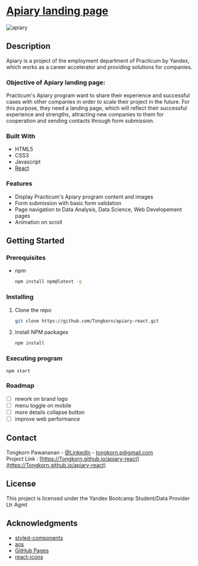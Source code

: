 # [Apiary landing page](https://Tongkorn.github.io/apiary-react)

![apiary](https://user-images.githubusercontent.com/33220341/133957466-39eba5ab-3783-4990-bd2a-868abbfe13fe.png)

## Description

Apiary is a project of the employment department of Practicum by Yandex, which works as a career accelerator and providing solutions for companies.

### Objective of Apiary landing page:

Practicum's Apiary program want to share their experience and successful cases with other companies in order to scale their project in the future. For this purpose, they need a landing page, which will 
reflect their successful experience and strengths, attracting new companies to them for 
cooperation and sending contacts through form submission.

### Built With

* HTML5
* CSS3
* Javascript
* [React](https://reactjs.org/) 

### Features

* Display Practicum's Apiary program content and images
* Form submission with basic form validation
* Page navigation to Data Analysis, Data Science, Web Developement pages 
* Animation on scroll

## Getting Started

### Prerequisites

* npm
  ```sh
  npm install npm@latest -g
  ```

### Installing

1. Clone the repo
   ```sh
   git clone https://github.com/Tongkorn/apiary-react.git
   ```
3. Install NPM packages
   ```sh
   npm install
   ```

### Executing program

```
npm start
```

### Roadmap

- [ ] rework on brand logo
- [ ] menu toggle on mobile
- [ ] more details collapse button 
- [ ] improve web performance

## Contact

Tongkorn Pawananan - [@LinkedIn](https://www.linkedin.com/in/tpawananan/) - tongkorn.p@gmail.com <br>
Project Link : [https://Tongkorn.github.io/apiary-react](https://Tongkorn.github.io/apiary-react)

## License

This project is licensed under the Yandex Bootcamp Student/Data Provider Ltr Agmt

## Acknowledgments

* [styled-components](https://styled-components.com/)
* [aos](https://michalsnik.github.io/aos/)
* [GitHub Pages](https://pages.github.com)
* [react-icons](https://react-icons.github.io/react-icons/)
